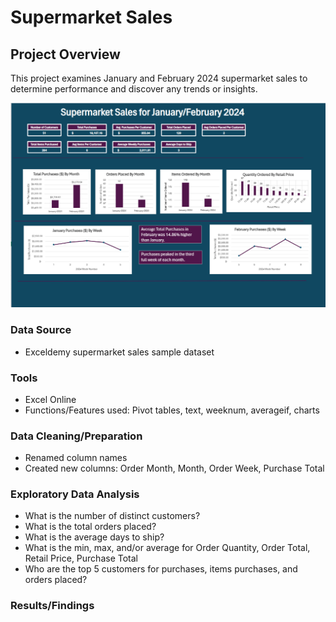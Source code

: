 # Supermarket Sales

## Project Overview
This project examines January and February 2024 supermarket sales to determine performance and discover any trends or insights.

![Dashboard](https://github.com/Sarah269/glowing-dollop/blob/main/SupermarketSales/SupermarketDashboard.png)


### Data Source
- Exceldemy supermarket sales sample dataset

### Tools
- Excel Online
- Functions/Features used: Pivot tables, text, weeknum, averageif, charts

### Data Cleaning/Preparation
- Renamed column names
- Created new columns: Order Month, Month, Order Week, Purchase Total

### Exploratory Data Analysis
- What is the number of distinct customers?
- What is the total orders placed?
- What is the average days to ship?
- What is the min, max, and/or average for Order Quantity, Order Total, Retail Price, Purchase Total
- Who are the top 5 customers for purchases, items purchases, and orders placed?

### Results/Findings




